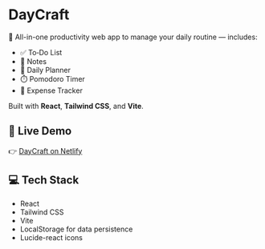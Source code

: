 # DayCraft

🚀 All-in-one productivity web app to manage your daily routine — includes:

- ✅ To‑Do List  
- 📝 Notes  
- 📅 Daily Planner  
- ⏱️ Pomodoro Timer  
- 💸 Expense Tracker

Built with **React**, **Tailwind CSS**, and **Vite**.

## 🔗 Live Demo

👉 [DayCraft on Netlify](https://daycraftbygopal.netlify.app/)

## 💻 Tech Stack

- React  
- Tailwind CSS  
- Vite  
- LocalStorage for data persistence  
- Lucide-react icons  
